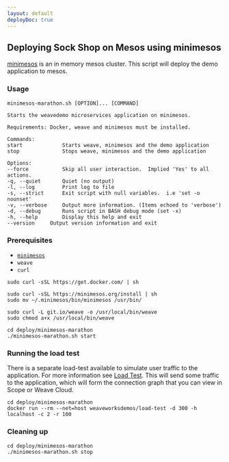 ```yaml
---
layout: default
deployDoc: true
---
```


## Deploying Sock Shop on Mesos using minimesos

[minimesos](https://minimesos.org) is an in memory mesos cluster. This script will deploy the demo application to mesos.

### Usage

```
minimesos-marathon.sh [OPTION]... [COMMAND]

Starts the weavedemo microservices application on minimesos.

Requirements: Docker, weave and minimesos must be installed.

Commands:
start             Starts weave, minimesos and the demo application
stop              Stops weave, minimesos and the demo application

Options:
--force           Skip all user interaction.  Implied 'Yes' to all actions.
-q, --quiet       Quiet (no output)
-l, --log         Print log to file
-s, --strict      Exit script with null variables.  i.e 'set -o nounset'
-v, --verbose     Output more information. (Items echoed to 'verbose')
-d, --debug       Runs script in BASH debug mode (set -x)
-h, --help        Display this help and exit
--version     Output version information and exit

```

### Prerequisites
- [`minimesos`](https://minimesos.org)
- `weave`
- `curl`

<!-- deploy-doc-hidden pre-install

    apt-get update
    apt-get install -yq sudo net-tools

-->

<!-- deploy-doc-start create-infrastructure -->

    sudo curl -sSL https://get.docker.com/ | sh

    sudo curl -sSL https://minimesos.org/install | sh
    sudo mv ~/.minimesos/bin/minimesos /usr/bin/

    sudo curl -L git.io/weave -o /usr/local/bin/weave
    sudo chmod a+x /usr/local/bin/weave

<!-- deploy-doc-end -->

<!-- deploy-doc-start create-infrastructure -->

    cd deploy/minimesos-marathon
    ./minimesos-marathon.sh start

<!-- deploy-doc-end -->

### Running the load test

There is a separate load-test available to simulate user traffic to the application. For more information see [Load Test](#loadtest).
This will send some traffic to the application, which will form the connection graph that you can view in Scope or Weave Cloud.

<!-- deploy-doc-start run-tests -->

    cd deploy/minimesos-marathon
    docker run --rm --net=host weaveworksdemos/load-test -d 300 -h localhost -c 2 -r 100

<!-- deploy-doc-end -->

<!-- deploy-doc-hidden run-tests

    docker run -\-rm -v=/var/run/weave/weave.sock:/var/run/weave/weave.sock docker docker -H=unix:///var/run/weave/weave.sock run -\-rm -\-name=healthcheck weaveworksdemos/healthcheck:snapshot -s catalogue,user,cart,orders,shipping,queue-master,payment -d 60 -r 5

    if [ $? -ne 0 ]; then
        exit 1;
    fi

-->

### Cleaning up

<!-- deploy-doc-start destroy-infrastructure -->

    cd deploy/minimesos-marathon
    ./minimesos-marathon.sh stop

<!-- deploy-doc-end -->
